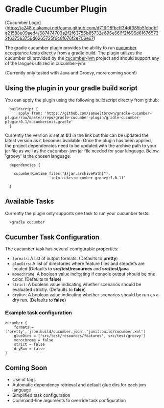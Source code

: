 # Gradle Cucumber Plugin

[Cucumber Logo] (https://a248.e.akamai.net/camo.github.com/d716f18fbcff34df385b5fcbdbfa21588e09aed4/687474703a2f2f63756b65732e696e666f2f696d616765732f637563756d6265725f6c6f676f2e706e67)

The gradle cucumber plugin provides the ability to run [cucumber](http://cukes.info) acceptance tests directly
from a gradle build.  The plugin utilizes the cucumber cli provided by the [cucumber-jvm](https://github.com/cucumber/cucumber-jvm) project
and should support any of the langues utilized in cucumber-jvm.

(Currently only tested with Java and Groovy, more coming soon!)

## Using the plugin in your gradle build script

You can apply the plugin using the following buildscript directly from github:

      buildscript {
          apply from: 'https://github.com/samueltbrown/gradle-cucumber-plugin/raw/master/repo/gradle-cucumber-plugin/gradle-cucumber-plugin/0.1/cucumberinit.gradle'
      }

Currently the version is set at <b>0.1</b> in the link but this can be updated the latest version as it becomes available.
Once the plugin has been applied, the project dependencies need to be updated with the archive path to your jar file
as well as the cucumber-jvm jar file needed for your language.  Below 'groovy' is the chosen language.

      dependencies {

      	cucumberRuntime files("${jar.archivePath}"),
                        'info.cukes:cucumber-groovy:1.0.11'

      }

## Available Tasks

Currently the plugin only supports one task to run your cucumber tests:

      >gradle cucumber

## Cucumber Task Configuration

The cucumber task has several configurable properties:

* `formats`: A list of output formats. (Defaults to <b>pretty</b>)
* `glueDirs`: A list of directories where feature files and stepdefs are located
              (Defaults to <b>src/test/resources</b> and <b>src/test/java</b>
* `monochrome`: A boolean value indicating if console output should be one color. (Defaults to <b>false</b>)
* `strict`: A boolean value indicating whether scenarios should be evaluated strictly. (Defaults to <b>false</b>)
* `dryRun`: A boolean value indicating whether scenarios should be run as a dry run. (Defaults to <b>false</b>)

### Example task configuration

    cucumber {
        formats = ['pretty','json:build/cucumber.json','junit:build/cucumber.xml']
        glueDirs = ['src/test/resources/features','src/test/groovy']
        monochrome = false
        strict = false
        dryRun = false
    }

## Coming Soon

* Use of tags
* Automatic dependency retrieval and default glue dirs for each jvm language
* Simplified task configuration
* Command-line arguments to override task configuration


